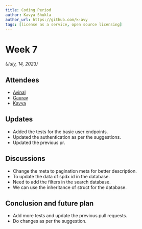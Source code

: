 ```yaml
---
title: Coding Period 
author: Kavya Shukla
author_url: https://github.com/k-avy
tags: [license as a service, open source licensing]
---
```


<!--
SPDX-License-Identifier: CC-BY-SA-4.0

SPDX-FileCopyrightText: 2023 Kavya Shukla <kavyuushukla59@gmail.com>
-->

# Week 7

*(July, 14, 2023)*

## Attendees

* [Avinal](https://github.com/avinal)
* [Gaurav](https://github.com/GMishx)
* [Kavya](https://github.com/k-avy)

## Updates

* Added the tests for the basic user endpoints.
* Updated the authentication as per the suggestions.
* Updated the previous pr.
  
## Discussions

* Change the meta to pagination meta for better description.
* To update the data of spdx id in the database.
* Need to add the filters in the search database.
* We can use the inheritance of struct for the database.
  
## Conclusion and future plan

* Add more tests and update the previous pull requests.
* Do changes as per the suggestion.
